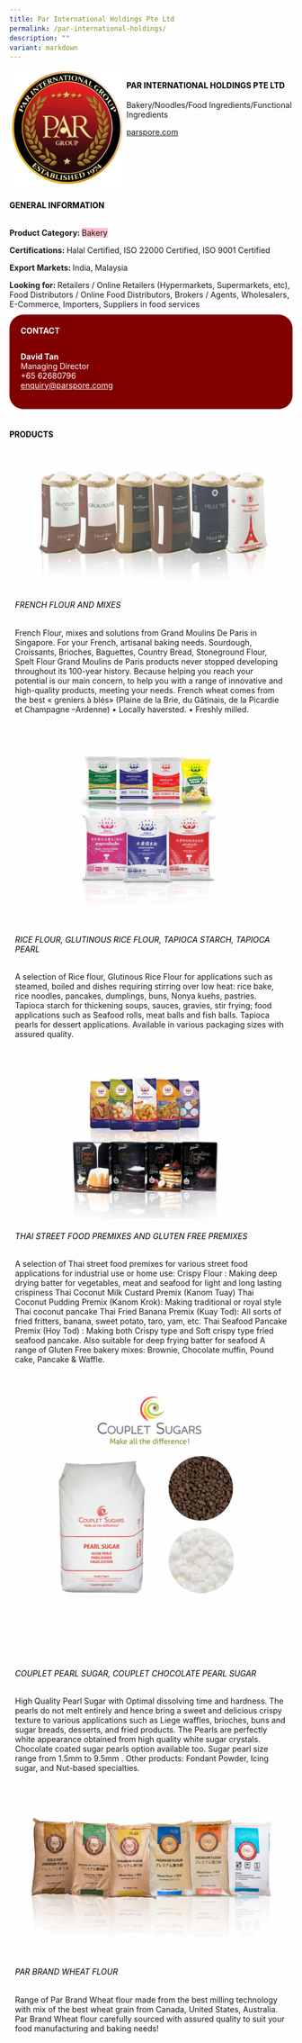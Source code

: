 ```yaml
---
title: Par International Holdings Pte Ltd
permalink: /par-international-holdings/
description: ""
variant: markdown
---
```

<div class="flex-paragraph"> 
<p style="text-transform: uppercase">
</p>
</div> 
<div class="flex-container" style="display: flex; flex-wrap: wrap;"> 
<div class="card sgds" style="flex: 1 1 40%; display: block;">
<img src="/images/par_international_logo.png">
</div> 
<div class="card-sgds" style="flex: 1 1 58%; display: block; margin-left: 3px"> 
<h4 style="text-transform: uppercase; color: black;">
<b>Par International Holdings Pte Ltd
</b>
</h4> 
<p>Bakery/Noodles/Food Ingredients/Functional Ingredients
</p> 
<p>
<a href="https://parspore.com" target="_blank">parspore.com
</a>
</p> 
</div> 
</div> 
<h4 style="text-transform: uppercase; color: black;">
<b>General Information
</b>
</h4> 
<div class="flex-container" style="display: flex; flex-wrap: wrap;"> 
<div class="card sgds" style="flex: 1 1 65%; display: block; align-self: stretch"> 
<div class="flex-paragraph"> 
<p>
<b>Product Category: 
</b>
<span style="background-color: pink; border-radius: 10 px;">Bakery
</span>
</p> 
<p>
<b>Certifications: 
</b>Halal Certified, ISO 22000 Certified, ISO 9001 Certified
</p> 
<p>
<b>Export Markets: 
</b>India, Malaysia
</p> 
<p style="margin-bottom: 10px;">
<b>Looking for: 
</b>Retailers / Online Retailers (Hypermarkets, Supermarkets, etc), Food Distributors / Online Food Distributors, Brokers / Agents, Wholesalers, E-Commerce, Importers, Suppliers in food services
</p> 
</div> 
</div> 
<div class="card sgds" style="flex: 1 1 35%; padding: 10px; display: block; background-color: maroon; border-radius: 25px; align-self: center;"> 
<h4 style="color: white; margin-top: 10px; margin-left: 10px;">CONTACT
</h4> 
<div class="flex-paragraph"> 
<p style="padding: 10px; color: white;">
<b>David Tan
</b>
<br>Managing Director
<br>+65 62680796
<br>
<a href="mailto:enquiry@parspore.com" style="color: white;">enquiry@parspore.comg
</a>
</p> 
</div> 
</div> 
</div> 
<br> 
<h4 style="text-transform: uppercase; color: black;">
<b>products
</b>
</h4> 
<div style="display: flex; flex-wrap: wrap;"> 
<div class="card sgds" style="flex: 1 1 47%; margin: 10px; display: block;"> 
<div class="flex-image" style="display: block;">
<img src="/images/par_international_product1.jpg">
</div> 
<div class="flex-paragraph"> 
<h6 style="text-transform: uppercase; color: black;">French Flour and Mixes
</h6> 
<p>French Flour, mixes and solutions from Grand Moulins De Paris in Singapore. For your French, artisanal baking needs. Sourdough, Croissants, Brioches, Baguettes, Country Bread, Stoneground Flour, Spelt Flour Grand Moulins de Paris products never stopped developing throughout its 100-year history. Because helping you reach your potential is our main concern, to help you with a range of innovative and high-quality products, meeting your needs. French wheat comes from the best « greniers à blés» (Plaine de la Brie, du Gâtinais, de la Picardie et Champagne –Ardenne) • Locally haversted. • Freshly milled.
</p>
</div> 
</div> 
<div class="card sgds" style="flex: 1 1 47%; margin: 10px; display: block;"> 
<div class="flex-image" style="display: block;">
<img src="/images/par_international_product2.jpg">
</div> 
<div class="flex-paragraph"> 
<h6 style="text-transform: uppercase; color: black;">Rice Flour, Glutinous Rice Flour, Tapioca Starch, Tapioca Pearl
</h6> 
<p>A selection of Rice flour, Glutinous Rice Flour for applications such as steamed, boiled and dishes requiring stirring over low heat: rice bake, rice noodles, pancakes, dumplings, buns, Nonya kuehs, pastries. Tapioca starch for thickening soups, sauces, gravies, stir frying; food applications such as Seafood rolls, meat balls and fish balls. Tapioca pearls for dessert applications. Available in various packaging sizes with assured quality.
</p>
</div> 
</div> 
<div class="card sgds" style="flex: 1 1 47%; margin: 10px; display: block;"> 
<div class="flex-image" style="display: block;">
<img src="/images/par_international_product3.jpg">
</div> 
<div class="flex-paragraph"> 
<h6 style="text-transform: uppercase; color: black;">Thai Street Food Premixes and Gluten Free Premixes
</h6> 
<p>A selection of Thai street food premixes for various street food applications for industrial use or home use: Crispy Flour : Making deep drying batter for vegetables, meat and seafood for light and long lasting crispiness Thai Coconut Milk Custard Premix (Kanom Tuay) Thai Coconut Pudding Premix (Kanom Krok): Making traditional or royal style Thai coconut pancake Thai Fried Banana Premix (Kuay Tod): All sorts of fried fritters, banana, sweet potato, taro, yam, etc. Thai Seafood Pancake Premix (Hoy Tod) : Making both Crispy type and Soft crispy type fried seafood pancake. Also suitable for deep frying batter for seafood A range of Gluten Free bakery mixes: Brownie, Chocolate muffin, Pound cake, Pancake &amp; Waffle.
</p>
</div> 
</div> 
<div class="card sgds" style="flex: 1 1 47%; margin: 10px; display: block;"> 
<div class="flex-image" style="display: block;">
<img src="/images/par_international_product4.jpg">
</div> 
<div class="flex-paragraph"> 
<h6 style="text-transform: uppercase; color: black;">Couplet Pearl Sugar, Couplet Chocolate Pearl Sugar
</h6> 
<p>High Quality Pearl Sugar with Optimal dissolving time and hardness. The pearls do not melt entirely and hence bring a sweet and delicious crispy texture to various applications such as Liege waffles, brioches, buns and sugar breads, desserts, and fried products. The Pearls are perfectly white appearance obtained from high quality white sugar crystals. Chocolate coated sugar pearls option available too. Sugar pearl size range from 1.5mm to 9.5mm . Other products: Fondant Powder, Icing sugar, and Nut-based specialties.
</p>
</div> 
</div> 
<div class="card sgds" style="flex: 1 1 47%; margin: 10px; display: block;"> 
<div class="flex-image" style="display: block;">
<img src="/images/par_international_product5.jpg">
</div> 
<div class="flex-paragraph"> 
<h6 style="text-transform: uppercase; color: black;">PAR Brand Wheat Flour
</h6> 
<p>Range of Par Brand Wheat flour made from the best milling technology with mix of the best wheat grain from Canada, United States, Australia. Par Brand Wheat flour carefully sourced with assured quality to suit your food manufacturing and baking needs!
</p>
</div> 
</div> 
</div>